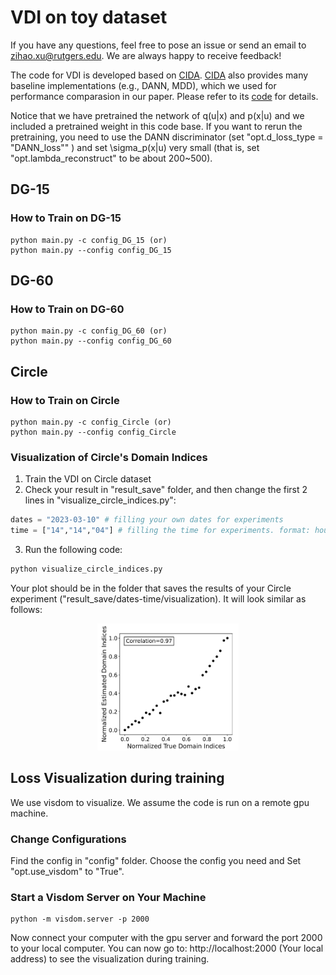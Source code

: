 # VDI on toy dataset
If you have any questions, feel free to pose an issue or send an email to zihao.xu@rutgers.edu. We are always happy to receive feedback!

The code for VDI is developed based on [CIDA](https://github.com/hehaodele/CIDA). [CIDA](https://github.com/hehaodele/CIDA) also provides many baseline implementations (e.g., DANN, MDD), which we used for performance comparasion in our paper. Please refer to its [code](https://github.com/hehaodele/CIDA) for details.

Notice that we have pretrained the network of q(u|x) and p(x|u) and we included a pretrained weight in this code base. If you want to rerun the pretraining, you need to use the DANN discriminator (set  "opt.d_loss_type = "DANN_loss"" ) and set \sigma_p(x|u) very small (that is, set "opt.lambda_reconstruct" to be about 200~500).

## DG-15
### How to Train on DG-15
    python main.py -c config_DG_15 (or)
    python main.py --config config_DG_15

## DG-60
### How to Train on DG-60
    python main.py -c config_DG_60 (or)
    python main.py --config config_DG_60

## Circle
### How to Train on Circle
    python main.py -c config_Circle (or)
    python main.py --config config_Circle

### Visualization of Circle's Domain Indices
1. Train the VDI on Circle dataset
2. Check your result in "result_save" folder, and then change the first 2 lines in "visualize_circle_indices.py":
```python
dates = "2023-03-10" # filling your own dates for experiments
time = ["14","14","04"] # filling the time for experiments. format: hour, miniute, second
```
3. Run the following code:
```python
python visualize_circle_indices.py
```
Your plot should be in the folder that saves the results of your Circle experiment ("result_save/dates-time/visualization). It will look similar as follows:
<p align="center">
<img src="../fig/visualize_circle.jpg" alt="" data-canonical-src="../fig/visualize_circle.jpg" width="45%"/>
</p>


## Loss Visualization during training
We use visdom to visualize. We assume the code is run on a remote gpu machine.

### Change Configurations
Find the config in "config" folder. Choose the config you need and Set "opt.use_visdom" to "True".

### Start a Visdom Server on Your Machine
    python -m visdom.server -p 2000
Now connect your computer with the gpu server and forward the port 2000 to your local computer. You can now go to:
    http://localhost:2000 (Your local address)
to see the visualization during training.

